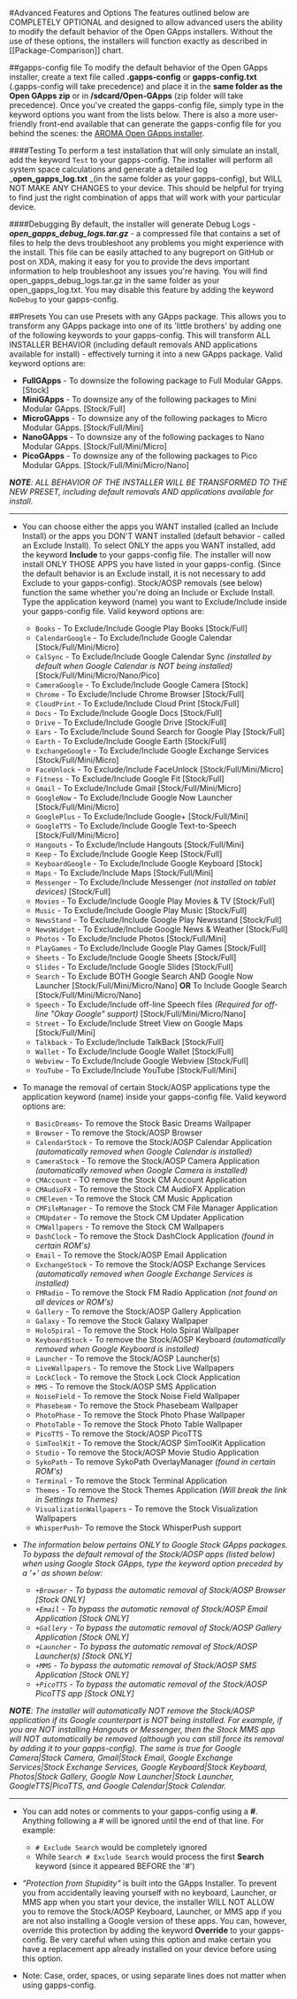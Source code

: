 #Advanced Features and Options
The features outlined below are COMPLETELY OPTIONAL and designed to allow advanced users the ability to modify the default behavior of the Open GApps installers. Without the use of these options, the installers will function exactly as described in [[Package-Comparison]] chart.

##gapps-config file
To modify the default behavior of the Open GApps installer, create a text file called **.gapps-config** or **gapps-config.txt** (.gapps-config will take precedence) and place it in the **same folder as the Open GApps zip** or in **/sdcard/Open-GApps** (zip folder will take precedence). Once you've created the gapps-config file, simply type in the keyword options you want from the lists below. There is also a more user-friendly front-end available that can generate the gapps-config file for you behind the scenes: the [AROMA Open GApps installer](http://forum.xda-developers.com/android/general/open-gapps-aroma-installer-t3010798). 

####Testing
To perform a test installation that will only simulate an install, add the keyword `Test` to your gapps-config. The installer will perform all system space calculations and generate a detailed log _**open_gapps_log.txt** _(in the same folder as your gapps-config), but WILL NOT MAKE ANY CHANGES to your device. This should be helpful for trying to find just the right combination of apps that will work with your particular device.

####Debugging
By default, the installer will generate Debug Logs - _**open_gapps_debug_logs.tar.gz**_ - a compressed file that contains a set of files to help the devs troubleshoot any problems you might experience with the install. This file can be easily attached to any bugreport on GitHub or post on XDA, making it easy for you to provide the devs important information to help troubleshoot any issues you're having. You will find open_gapps_debug_logs.tar.gz in the same folder as your open_gapps_log.txt. You may disable this feature by adding the keyword `NoDebug` to your gapps-config.

##Presets
You can use Presets with any GApps package. This allows you to transform any GApps package into one of its 'little brothers' by adding one of the following keywords to your gapps-config. This will transform ALL INSTALLER BEHAVIOR (including default removals AND applications available for install) - effectively turning it into a new GApps package.
Valid keyword options are:
  * **FullGApps** - To downsize the following package to Full Modular GApps. [Stock]
  * **MiniGApps** - To downsize any of the following packages to Mini Modular GApps. [Stock/Full]
  * **MicroGApps** - To downsize any of the following packages to Micro Modular GApps. [Stock/Full/Mini]
  * **NanoGApps** - To downsize any of the following packages to Nano Modular GApps. [Stock/Full/Mini/Micro]
  * **PicoGApps** - To downsize any of the following packages to Pico Modular GApps. [Stock/Full/Mini/Micro/Nano]

_**NOTE**: ALL BEHAVIOR OF THE INSTALLER WILL BE TRANSFORMED TO THE NEW PRESET, including default removals AND applications available for install._
***
* You can choose either the apps you WANT installed (called an Include Install) or the apps you DON'T WANT installed (default behavior - called an Exclude Install). To select ONLY the apps you WANT installed, add the keyword **Include** to your gapps-config file. The installer will now install ONLY THOSE APPS you have listed in your gapps-config. (Since the default behavior is an Exclude install, it is not necessary to add Exclude to your gapps-config). Stock/AOSP removals (see below) function the same whether you're doing an Include or Exclude Install.<br>
Type the application keyword (name) you want to Exclude/Include inside your gapps-config file.
Valid keyword options are:
  * `Books` - To Exclude/Include Google Play Books [Stock/Full]
  * `CalendarGoogle` - To Exclude/Include Google Calendar [Stock/Full/Mini/Micro]
  * `CalSync` - To Exclude/Include Google Calendar Sync _(installed by default when Google Calendar is NOT being installed)_ [Stock/Full/Mini/Micro/Nano/Pico]
  * `CameraGoogle` - To Exclude/Include Google Camera [Stock]
  * `Chrome` - To Exclude/Include Chrome Browser [Stock/Full]
  * `CloudPrint` - To Exclude/Include Cloud Print [Stock/Full]
  * `Docs` - To Exclude/Include Google Docs [Stock/Full]
  * `Drive` - To Exclude/Include Google Drive [Stock/Full]
  * `Ears` - To Exclude/Include Sound Search for Google Play [Stock/Full]
  * `Earth` - To Exclude/Include Google Earth [Stock/Full]
  * `ExchangeGoogle` - To Exclude/Include Google Exchange Services [Stock/Full/Mini/Micro]
  * `FaceUnlock` - To Exclude/Include FaceUnlock [Stock/Full/Mini/Micro]
  * `Fitness` - To Exclude/Include Google Fit [Stock/Full]
  * `Gmail` - To Exclude/Include Gmail [Stock/Full/Mini/Micro]
  * `GoogleNow` - To Exclude/Include Google Now Launcher [Stock/Full/Mini/Micro]
  * `GooglePlus` - To Exclude/Include Google+ [Stock/Full/Mini]
  * `GoogleTTS` - To Exclude/Include Google Text-to-Speech [Stock/Full/Mini/Micro]
  * `Hangouts` - To Exclude/Include Hangouts [Stock/Full/Mini]
  * `Keep` - To Exclude/Include Google Keep [Stock/Full]
  * `KeyboardGoogle` - To Exclude/Include Google Keyboard [Stock]
  * `Maps` - To Exclude/Include Maps [Stock/Full/Mini]
  * `Messenger` - To Exclude/Include Messenger _(not installed on tablet devices)_ [Stock/Full]
  * `Movies` - To Exclude/Include Google Play Movies & TV [Stock/Full]
  * `Music` - To Exclude/Include Google Play Music [Stock/Full]
  * `NewsStand` - To Exclude/Include Google Play Newsstand [Stock/Full]
  * `NewsWidget` - To Exclude/Include Google News & Weather [Stock/Full]
  * `Photos` - To Exclude/Include Photos [Stock/Full/Mini]
  * `PlayGames` - To Exclude/Include Google Play Games [Stock/Full]
  * `Sheets` - To Exclude/Include Google Sheets [Stock/Full]
  * `Slides` - To Exclude/Include Google Slides [Stock/Full]
  * `Search` - To Exclude BOTH Google Search AND Google Now Launcher [Stock/Full/Mini/Micro/Nano]
**OR** To Include Google Search [Stock/Full/Mini/Micro/Nano]
  * `Speech` - To Exclude/Include off-line Speech files _(Required for off-line "Okay Google" support)_ [Stock/Full/Mini/Micro/Nano]
  * `Street` - To Exclude/Include Street View on Google Maps [Stock/Full/Mini]
  * `Talkback` - To Exclude/Include TalkBack [Stock/Full]
  * `Wallet` - To Exclude/Include Google Wallet [Stock/Full]
  * `Webview` - To Exclude/Include Google Webview [Stock/Full]
  * `YouTube` - To Exclude/Include YouTube [Stock/Full/Mini]

* To manage the removal of certain Stock/AOSP applications type the application keyword (name) inside your gapps-config file.
Valid keyword options are:
  * `BasicDreams`- To remove the Stock Basic Dreams Wallpaper
  * `Browser` - To remove the Stock/AOSP Browser
  * `CalendarStock` - To remove the Stock/AOSP Calendar Application _(automatically removed when Google Calendar is installed)_
  * `CameraStock` - To remove the Stock/AOSP Camera Application _(automatically removed when Google Camera is installed)_
  * `CMAccount` - TO remove the Stock CM Account Application
  * `CMAudioFX` - To remove the Stock CM AudioFX Application
  * `CMEleven` - To remove the Stock CM Music Application
  * `CMFileManager` - To remove the Stock CM File Manager Application
  * `CMUpdater` - To remove the Stock CM Updater Application
  * `CMWallpapers` - To remove the Stock CM Wallpapers
  * `DashClock` - To remove the Stock DashClock Application _(found in certain ROM's)_
  * `Email` - To remove the Stock/AOSP Email Application
  * `ExchangeStock` - To remove the Stock/AOSP Exchange Services _(automatically removed when Google Exchange Services is installed)_
  * `FMRadio` - To remove the Stock FM Radio Application _(not found on all devices or ROM's)_
  * `Gallery` - To remove the Stock/AOSP Gallery Application
  * `Galaxy` - To remove the Stock Galaxy Wallpaper
  * `HoloSpiral` - To remove the Stock Holo Spiral Wallpaper
  * `KeyboardStock` - To remove the Stock/AOSP Keyboard _(automatically removed when Google Keyboard is installed)_
  * `Launcher` - To remove the Stock/AOSP Launcher(s)
  * `LiveWallpapers` - To remove the Stock Live Wallpapers
  * `LockClock` -  To remove the Stock Lock Clock Application
  * `MMS` - To remove the Stock/AOSP SMS Application
  * `NoiseField` - To remove the Stock Noise Field Wallpaper
  * `Phasebeam` - To remove the Stock Phasebeam Wallpaper
  * `PhotoPhase` - To remove the Stock Photo Phase Wallpaper
  * `PhotoTable` - To remove the Stock Photo Table Wallpaper
  * `PicoTTS` - To remove the Stock/AOSP PicoTTS
  * `SimToolKit` - To remove the Stock/AOSP SimToolKit Application
  * `Studio` - To remove the Stock/AOSP Movie Studio Application
  * `SykoPath` - To remove SykoPath OverlayManager _(found in certain ROM's)_
  * `Terminal` - To remove the Stock Terminal Application
  * `Themes` - To remove the Stock Themes Application _(Will break the link in Settings to Themes)_
  * `VisualizationWallpapers` - To remove the Stock Visualization Wallpapers
  * `WhisperPush`- To remove the Stock WhisperPush support

* _The information below pertains ONLY to Google Stock GApps packages._
_To bypass the default removal of the Stock/AOSP apps (listed below) when using Google Stock GApps, type the keyword option preceded by a '+' as shown below:_
  * _`+Browser` - To bypass the automatic removal of Stock/AOSP Browser [Stock ONLY]_
  * _`+Email` - To bypass the automatic removal of Stock/AOSP Email Application [Stock ONLY]_
  * _`+Gallery` - To bypass the automatic removal of Stock/AOSP Gallery Application [Stock ONLY]_
  * _`+Launcher` - To bypass the automatic removal of Stock/AOSP Launcher(s) [Stock ONLY]_
  * _`+MMS` - To bypass the automatic removal of Stock/AOSP SMS Application [Stock ONLY]_
  * _`+PicoTTS` - To bypass the automatic removal of the Stock/AOSP PicoTTS app [Stock ONLY]_

_**NOTE**: The installer will automatically NOT remove the Stock/AOSP application if its Google counterpart is NOT being installed. For example, if you are NOT installing Hangouts or Messenger, then the Stock MMS app will NOT automatically be removed (although you can still force its removal by adding it to your gapps-config). The same is true for Google Camera|Stock Camera, Gmail|Stock Email, Google Exchange Services|Stock Exchange Services, Google Keyboard|Stock Keyboard, Photos|Stock Gallery, Google Now Launcher|Stock Launcher, GoogleTTS|PicoTTS, and Google Calendar|Stock Calendar._
***
* You can add notes or comments to your gapps-config using a **#**. Anything following a # will be ignored until the end of that line.
For example:
  * `# Exclude Search` would be completely ignored
  * While `Search # Exclude Search` would process the first **Search** keyword (since it appeared BEFORE the '#')

* _"Protection from Stupidity"_ is built into the GApps Installer. To prevent you from accidentally leaving yourself with no keyboard, Launcher, or MMS app when you start your device, the installer WILL NOT ALLOW you to remove the Stock/AOSP Keyboard, Launcher, or MMS app if you are not also installing a Google version of these apps. You can, however, override this protection by adding the keyword **Override** to your gapps-config. Be very careful when using this option and make certain you have a replacement app already installed on your device before using this option.

* Note: Case, order, spaces, or using separate lines does not matter when using gapps-config.